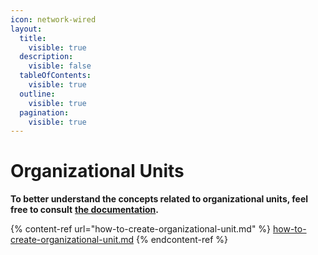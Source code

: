 ```yaml
---
icon: network-wired
layout:
  title:
    visible: true
  description:
    visible: false
  tableOfContents:
    visible: true
  outline:
    visible: true
  pagination:
    visible: true
---
```


# Organizational Units

**To better understand the concepts related to organizational units, feel free to consult** [**the documentation**](https://support.braver.net/pour-les-administrateurs/unites-organisationnelles)**.**

{% content-ref url="how-to-create-organizational-unit.md" %}
[how-to-create-organizational-unit.md](how-to-create-organizational-unit.md)
{% endcontent-ref %}

